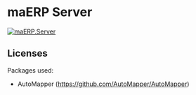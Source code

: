 # maERP Server

[![maERP.Server](https://github.com/maERP/maERP/actions/workflows/dotnet.yml/badge.svg?branch=main)](https://github.com/maERP/maERP/actions/workflows/dotnet.yml)

## Licenses

Packages used:

- AutoMapper (https://github.com/AutoMapper/AutoMapper)